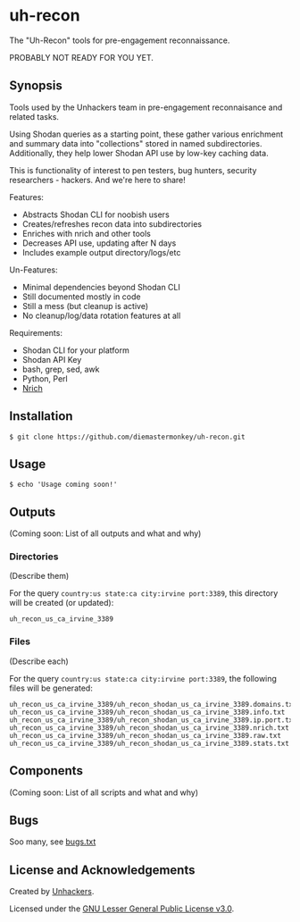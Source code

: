 # uh-recon

The "Uh-Recon" tools for pre-engagement reconnaissance. 

PROBABLY NOT READY FOR YOU YET.

## Synopsis
Tools used by the Unhackers team in pre-engagement reconnaisance and related tasks. 

Using Shodan  queries as a starting point, these gather various enrichment 
and summary data into "collections" stored in named subdirectories.
Additionally, they help lower Shodan API use by low-key caching data.

This is functionality of interest to pen testers, bug hunters, security researchers - hackers. 
And we're here to share!

Features:
* Abstracts Shodan CLI for noobish users
* Creates/refreshes recon data into subdirectories
* Enriches with nrich and other tools
* Decreases API use, updating after N days
* Includes example output directory/logs/etc

Un-Features:
* Minimal dependencies beyond Shodan CLI
* Still documented mostly in code
* Still a mess (but cleanup is active)
* No cleanup/log/data rotation features at all

Requirements:
* Shodan CLI for your platform
* Shodan API Key
* bash, grep, sed, awk
* Python, Perl
* [Nrich](https://gitlab.com/shodan-public/nrich)

## Installation

```console
$ git clone https://github.com/diemastermonkey/uh-recon.git
```

## Usage

```console
$ echo 'Usage coming soon!'
```

## Outputs
(Coming soon: List of all outputs and what and why)

### Directories
(Describe them)

For the query `country:us state:ca city:irvine port:3389`, this directory will be created (or updated):
```
uh_recon_us_ca_irvine_3389
```

### Files
(Describe each)

For the query `country:us state:ca city:irvine port:3389`, the following files will be generated:
```
uh_recon_us_ca_irvine_3389/uh_recon_shodan_us_ca_irvine_3389.domains.txt
uh_recon_us_ca_irvine_3389/uh_recon_shodan_us_ca_irvine_3389.info.txt
uh_recon_us_ca_irvine_3389/uh_recon_shodan_us_ca_irvine_3389.ip.port.txt
uh_recon_us_ca_irvine_3389/uh_recon_shodan_us_ca_irvine_3389.nrich.txt
uh_recon_us_ca_irvine_3389/uh_recon_shodan_us_ca_irvine_3389.raw.txt
uh_recon_us_ca_irvine_3389/uh_recon_shodan_us_ca_irvine_3389.stats.txt
```

## Components
(Coming soon: List of all scripts and what and why)

## Bugs
Soo many, see [bugs.txt](https://github.com/diemastermonkey/uh-recon/blob/main/bugs.txt)

## License and Acknowledgements

Created by [Unhackers](https://unhackers.net/).

Licensed under the [GNU Lesser General Public License v3.0](LICENSE).
